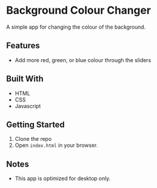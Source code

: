 # Background Colour Changer
A simple app for changing the colour of the background.
## Features
- Add more red, green, or blue colour through the sliders
## Built With
- HTML
- CSS
- Javascript
## Getting Started
1. Clone the repo
2. Open `index.html` in your browser.
## Notes
- This app is optimized for desktop only.
